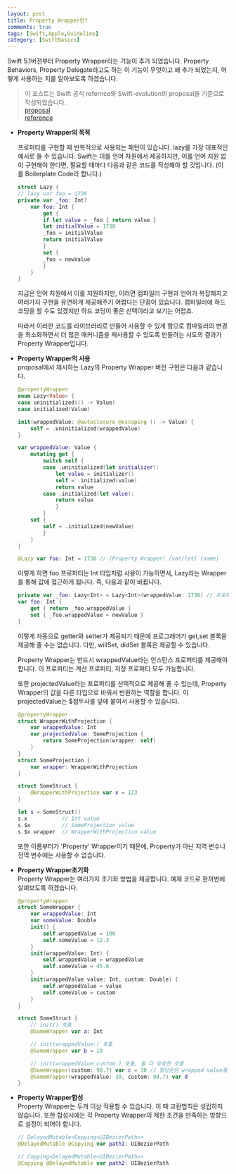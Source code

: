 ```yaml
---
layout: post
title: Property Wrapper란?
comments: true
tags: [Swift,Apple,Guideline]
category: [SwiftBasics]
---  
```


Swift 5.1버젼부터 Property Wrapper라는 기능이 추가 되었습니다. Property Behaviors, Property Delegate라고도 하는 이 기능이 무엇이고 왜 추가 되었는지, 어떻게 사용하는 지를 알아보도록 하겠습니다.

> 이 포스트는 Swift 공식 refernce와 Swift-evolution의 proposal을 기준으로 작성되었습니다.  
> [proposal](https://github.com/apple/swift-evolution/blob/master/proposals/0258-property-wrappers.md)  
> [reference](https://docs.swift.org/swift-book/ReferenceManual/Attributes.html)  
 
* **Property Wrapper의 목적**  

    프로퍼티를 구현할 때 반복적으로 사용되는 패턴이 있습니다. lazy를 가장 대표적인 예시로 들 수 있습니다. Swift는 이를 언어 차원에서 제공하지만, 이를 언어 지원 없이 구현해야 한다면, 필요할 때마다 다음과 같은 코드를 작성해야 할 것입니다. (이를 Boilerplate Code라 합니다.)

    ```swift
    struct Lazy {
    // lazy var foo = 1738
    private var _foo: Int?
        var foo: Int {
            get {
            if let value = _foo { return value }
            let initialValue = 1738
            _foo = initialValue
            return initialValue
            }
            set {
            _foo = newValue
            }
        }
    }
    ```  

    지금은 언어 차원에서 이를 지원하지만, 이러면 컴파일러 구현과 언어가 복잡해지고 여러가지 구현을 유연하게 제공해주기 어렵다는 단점이 있습니다. 컴파일러에 하드코딩을 할 수도 있겠지만 하드 코딩이 좋은 선택이라고 보기는 어렵죠.

    따라서 이러한 코드를 라이브러리로 만들어 사용할 수 있게 함으로 컴파일러의 변경을 최소화하면서 더 많은 매커니즘을 재사용할 수 있도록 만들려는 시도의 결과가 Property Wrapper입니다.

* **Property Wrapper의 사용**  
    proposal에서 제시하는 Lazy의 Property Wrapper 버전 구현은 다음과 같습니다.

    ```swift
    @propertyWrapper
    enum Lazy<Value> {
    case uninitialized(() -> Value)
    case initialized(Value)

    init(wrappedValue: @autoclosure @escaping () -> Value) {
        self = .uninitialized(wrappedValue)
    }

    var wrappedValue: Value {
        mutating get {
            switch self {
            case .uninitialized(let initializer):
                let value = initializer()
                self = .initialized(value)
                return value
            case .initialized(let value):
                return value
                }
            }
        set {
            self = .initialized(newValue)
            }
        }
    }

    @Lazy var foo: Int = 1738 // (Property Wrapper) [var/let] (name) 
    ```  
    
    이렇게 하면 foo 프로퍼티는 Int 타입처럼 사용이 가능하면서, Lazy라는 Wrapper를 통해 값에 접근하게 됩니다. 즉, 다음과 같이 바뀝니다.  

    ```swift
    private var _foo: Lazy<Int> = Lazy<Int>(wrappedValue: 1738) // 프로퍼티명에 _(언더바)가 추가된 형태로 존재한다. 접근 제한자는 private다.
    var foo: Int {
        get { return _foo.wrappedValue }
        set { _foo.wrappedValue = newValue }
    }
    ```  

    이렇게 자동으로 getter와 setter가 제공되기 때문에 프로그래머가 get,set 블록을 제공해 줄 수는 없습니다. 다만, willSet, didSet 블록은 제공할 수 있습니다.

    Property Wrapper는 반드시 wrappedValue라는 인스턴스 프로퍼티를 제공해야 합니다. 이 프로퍼티는 계산 프로퍼티, 저장 프로퍼티 모두 가능합니다.

    또한 projectedValue라는 프로퍼티를 선택적으로 제공해 줄 수 있는데, Property Wrapper의 값을 다른 타입으로 바꿔서 반환하는 역할을 합니다. 이 projectedValue는 $접두사를 앞에 붙여서 사용할 수 있습니다.

    ```swift
    @propertyWrapper
    struct WrapperWithProjection {
        var wrappedValue: Int
        var projectedValue: SomeProjection { 
            return SomeProjection(wrapper: self)
        }
    }
    struct SomeProjection {
        var wrapper: WrapperWithProjection
    }

    struct SomeStruct {
        @WrapperWithProjection var x = 123
    }

    let s = SomeStruct()
    s.x           // Int value
    s.$x          // SomeProjection value
    s.$x.wrapper  // WrapperWithProjection value
    ```  

    또한 이름부터가 'Property' Wrapper이기 때문에, Property가 아닌 지역 변수나 전역 변수에는 사용할 수 없습니다.

* **Property Wrapper초기화**  
    Property Wrapper는 여러가지 초기화 방법을 제공합니다. 예제 코드로 한꺼번에 살펴보도록 하겠습니다.  

    ```swift
    @propertyWrapper
    struct SomeWrapper {
        var wrappedValue: Int
        var someValue: Double
        init() {
            self.wrappedValue = 100
            self.someValue = 12.3
        }
        init(wrappedValue: Int) {
            self.wrappedValue = wrappedValue
            self.someValue = 45.6
        }
        init(wrappedValue value: Int, custom: Double) {
            self.wrappedValue = value
            self.someValue = custom
        }
    }

    struct SomeStruct {
        // init() 호출
        @SomeWrapper var a: Int

        // init(wrappedValue:) 호출
        @SomeWrapper var b = 10

        // init(wrappedValue:custom:) 호출, 둘 다 유효한 호출
        @SomeWrapper(custom: 98.7) var c = 30 // 할당문은 wrapped value를 초기화 하도록 자동으로 사용된다.
        @SomeWrapper(wrappedValue: 30, custom: 98.7) var d
    }
    ```  

* **Property Wrapper합성**  
  Property Wrapper는 두개 이상 적용할 수 있습니다. 이 때 교환법칙은 성립하지 않습니다. 또한 합성시에는 각 Property Wrapper의 제한 조건을 만족하는 방향으로 설정이 되어야 합니다.

  ```swift
  // DelayedMutable<Copying<UIBezierPath>>
  @DelayedMutable @Copying var path1: UIBezierPath 

  // Copying<DelayedMutable<UIBezierPath>>
  @Copying @DelayedMutable var path2: UIBezierPath 
  ```

